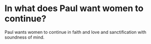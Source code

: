 # In what does Paul want women to continue?

Paul wants women to continue in faith and love and sanctification with soundness of mind.
